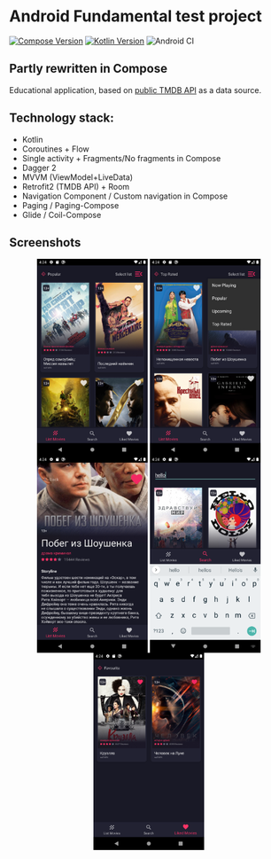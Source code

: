 # Android Fundamental test project

[![Compose Version](https://img.shields.io/badge/Jetpack%20Compose-1.3.3-yellow)](https://developer.android.com/jetpack/compose)
[![Kotlin Version](https://img.shields.io/badge/Kotlin-1.8.0-blue.svg)](https://kotlinlang.org)
![Android CI](https://github.com/phansier/AFProject/workflows/Android%20CI/badge.svg?branch=master)

## Partly rewritten in Compose

Educational application, based on [public TMDB API](https://www.themoviedb.org/) as a data source.


## Technology stack:

* Kotlin
* Coroutines + Flow
* Single activity + Fragments/No fragments in Compose
* Dagger 2
* MVVM (ViewModel+LiveData)
* Retrofit2 (TMDB API) + Room
* Navigation Component / Custom navigation in Compose
* Paging / Paging-Compose
* Glide / Coil-Compose

## Screenshots

<p align="center">

  <img src="main_screen.png" align="center"  width="200" >

  <img src="main_screen_select.png" align="center" width="200" >

  <img src="details.png" align="center" width="200" >

  <img src="search.png" align="center" width="200" >

  <img src="saved.png" align="center" width="200" >

</p>
